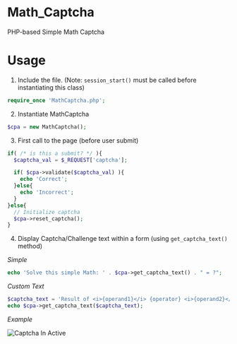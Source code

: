 Math_Captcha
============

PHP-based Simple Math Captcha

Usage
=====

1. Include the file. (Note: `session_start()` must be called before instantiating this class)

  ```php
  require_once 'MathCaptcha.php';
  ```

2. Instantiate MathCaptcha 

  ```php
  $cpa = new MathCaptcha();
  ```

3. First call to the page (before user submit)

  ```php
  if( /* is this a submit? */ ){
    $captcha_val = $_REQUEST['captcha'];
  
    if( $cpa->validate($captcha_val) ){
      echo 'Correct';
    }else{
      echo 'Incorrect';
    }
  }else{
    // Initialize captcha
    $cpa->reset_captcha();
  }
  ```

4. Display Captcha/Challenge text within a form (using `get_captcha_text()` method)

  _Simple_
  ```php
  echo 'Solve this simple Math: ' . $cpa->get_captcha_text() . " = ?";
  ```
  
  _Custom Text_
  ```php
  $captcha_text = 'Result of <i>{operand1}</i> {operator} <i>{operand2}</i> is?';
  echo $cpa->get_captcha_text($captcha_text);
  ```
  
  *Example*
  
  ![Captcha In Active](http://nettraction.in/img/captcha_preview.jpg)
